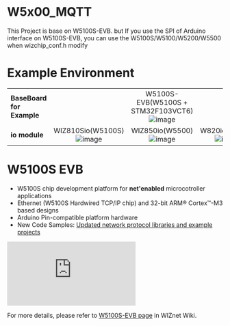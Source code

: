 # W5x00_MQTT
This Project is base on W5100S-EVB. but If you use the SPI of Arduino interface on W5100S-EVB, you can use the W5100S/W5100/W5200/W5500 when wizchip_conf.h modify

# Example Environment

|                           |                                                              |                                                              |                                                              |
| ------------------------- | :----------------------------------------------------------: | :----------------------------------------------------------: | :----------------------------------------------------------: |
| **BaseBoard for Example** |                                                              | W5100S-EVB(W5100S + STM32F103VCT6)![image](https://user-images.githubusercontent.com/9648281/73633113-2c971800-46a1-11ea-900b-22d7305a26a3.png) |                                                              |
| **io module**             | WIZ810Sio(W5100S)![image](https://user-images.githubusercontent.com/9648281/73632572-73840e00-469f-11ea-8124-f1d4f37b6676.png) | WIZ850io(W5500)![image](https://user-images.githubusercontent.com/9648281/73632585-7b43b280-469f-11ea-85f5-4705ebfb7790.png) | W820io(W5200)![image](https://user-images.githubusercontent.com/9648281/73632604-8565b100-469f-11ea-8214-8a64e3ef68d9.png) |

# W5100S EVB
- W5100S chip development platform for **net'enabled** microcotroller applications
- Ethernet (W5100S Hardwired TCP/IP chip) and 32-bit ARM® Cortex™-M3 based designs
- Arduino Pin-compatible platform hardware
- New Code Samples: [Updated network protocol libraries and example projects](https://github.com/Wiznet/W5500_EVB/blob/master/README.md#related-project-github-repositories)

<!-- W5500 EVB pic -->
![W5100S-EVB](http://wizwiki.net/wiki/lib/exe/fetch.php?media=products%3Aw5100s%3Aw5100s_evb%3Astart&media=products:w5100s:w5100s_evb:w5100s-evb_partdescription.png "W5100S-EVB")

For more details, please refer to [W5100S-EVB page](http://wizwiki.net/wiki/doku.php?id=products:w5100s:w5100s_evb:start) in WIZnet Wiki.

